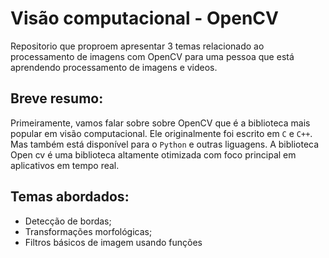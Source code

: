 # Visão computacional - OpenCV

Repositorio que proproem apresentar 3 temas relacionado ao processamento de imagens com OpenCV para uma pessoa que está aprendendo processamento de imagens e videos.

## Breve resumo:

Primeiramente, vamos falar sobre sobre OpenCV que é a biblioteca mais popular em visão computacional. Ele originalmente foi escrito em `C` e `C++`. Mas também está disponível para o `Python` e outras liguagens. A biblioteca Open cv é uma biblioteca altamente otimizada com foco principal em aplicativos em tempo real.

## Temas abordados:

- Detecção de bordas;
- Transformações morfológicas;
- Filtros básicos de imagem usando funções
